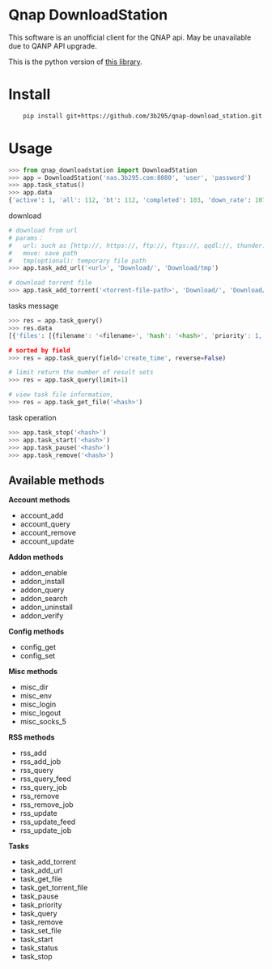 # Qnap DownloadStation

This software is an unofficial client for the QNAP api. May be unavailable due to QANP API upgrade.

This is the python version of [this library](https://github.com/cyclotron3k/qnap-download_station).

# Install
```bash
    pip install git+https://github.com/3b295/qnap-download_station.git
```

# Usage

```python
>>> from qnap_downloadstation import DownloadStation
>>> app = DownloadStation('nas.3b295.com:8080', 'user', 'password')
>>> app.task_status()
>>> app.data
{'active': 1, 'all': 112, 'bt': 112, 'completed': 103, 'down_rate': 1075, 'downloading': 8, 'inactive': 111, 'paused': 0, 'seeding': 1, 'stopped': 0, 'up_rate': 0, 'url': 0}
```

download

```python
# download from url
# params：
#   url: such as [http://, https://, ftp://, ftps://, qqdl://, thunder:// flashget://, magnet]
#   move: save path
#   tmp(optional): temporary file path
>>> app.task_add_url('<url>', 'Download/', 'Download/tmp')

# download torrent file
>>> app.task_add_torrent('<torrent-file-path>', 'Download/', 'Download/tmp/')

```

tasks message
```python
>>> res = app.task_query()
>>> res.data
[{'files': [{filename': '<filename>', 'hash': '<hash>', 'priority': 1, 'size': 155789}, ...}]

# sorted by field
>>> res = app.task_query(field='create_time', reverse=False)

# limit return the number of result sets
>>> res = app.task_query(limit=1)

# view task file information,
>>> res = app.task_get_file('<hash>')
```

task operation
```python
>>> app.task_stop('<hash>')
>>> app.task_start('<hash>')
>>> app.task_pause('<hash>')
>>> app.task_remove('<hash>')
```



## Available methods

**Account methods**

- account_add
- account_query
- account_remove
- account_update

**Addon methods**

- addon_enable
- addon_install
- addon_query
- addon_search
- addon_uninstall
- addon_verify

**Config methods**

- config_get
- config_set

**Misc methods**

- misc_dir
- misc_env
- misc_login
- misc_logout
- misc_socks_5

**RSS methods**

- rss_add
- rss_add_job
- rss_query
- rss_query_feed
- rss_query_job
- rss_remove
- rss_remove_job
- rss_update
- rss_update_feed
- rss_update_job

**Tasks**

- task_add_torrent
- task_add_url
- task_get_file
- task_get_torrent_file
- task_pause
- task_priority
- task_query
- task_remove
- task_set_file
- task_start
- task_status
- task_stop
